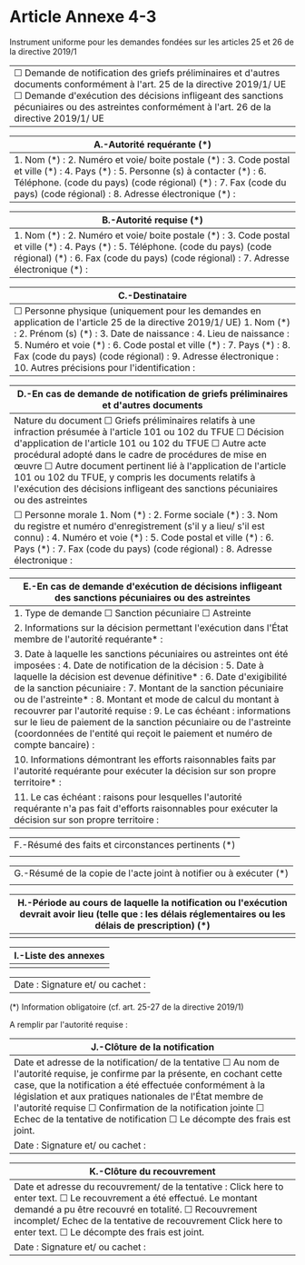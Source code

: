 # Article Annexe 4-3

Instrument uniforme pour les demandes fondées sur les articles 25 et 26 de la directive 2019/1

|  |
| --- |
|  ☐ Demande de notification des griefs préliminaires et d'autres documents conformément à l'art. 25 de la directive 2019/1/ UE ☐ Demande d'exécution des décisions infligeant des sanctions pécuniaires ou des astreintes conformément à l'art. 26 de la directive 2019/1/ UE |

|  A.-Autorité requérante (\*) |
| --- |
|  1. Nom (\*) : 2. Numéro et voie/ boite postale (\*) : 3. Code postal et ville (\*) : 4. Pays (\*) : 5. Personne (s) à contacter (\*) : 6. Téléphone. (code du pays) (code régional) (\*) : 7. Fax (code du pays) (code régional) : 8. Adresse électronique (\*) : |

|  B.-Autorité requise (\*) |
| --- |
|  1. Nom (\*) : 2. Numéro et voie/ boite postale (\*) : 3. Code postal et ville (\*) : 4. Pays (\*) : 5. Téléphone. (code du pays) (code régional) (\*) : 6. Fax (code du pays) (code régional) : 7. Adresse électronique (\*) : |

|  C.-Destinataire |
| --- |
|  ☐ Personne physique (uniquement pour les demandes en application de l'article 25 de la directive 2019/1/ UE) 1. Nom (\*) : 2. Prénom (s) (\*) : 3. Date de naissance : 4. Lieu de naissance : 5. Numéro et voie (\*) : 6. Code postal et ville (\*) : 7. Pays (\*) : 8. Fax (code du pays) (code régional) : 9. Adresse électronique : 10. Autres précisions pour l'identification : |

|  D.-En cas de demande de notification de griefs préliminaires et d'autres documents |
| --- |
|  Nature du document ☐ Griefs préliminaires relatifs à une infraction présumée à l'article 101 ou 102 du TFUE ☐ Décision d'application de l'article 101 ou 102 du TFUE ☐ Autre acte procédural adopté dans le cadre de procédures de mise en œuvre ☐ Autre document pertinent lié à l'application de l'article 101 ou 102 du TFUE, y compris les documents relatifs à l'exécution des décisions infligeant des sanctions pécuniaires ou des astreintes |
|  ☐ Personne morale 1. Nom (\*) : 2. Forme sociale (\*) : 3. Nom du registre et numéro d'enregistrement (s'il y a lieu/ s'il est connu) : 4. Numéro et voie (\*) : 5. Code postal et ville (\*) : 6. Pays (\*) : 7. Fax (code du pays) (code régional) : 8. Adresse électronique : |

|  E.-En cas de demande d'exécution de décisions infligeant des sanctions pécuniaires ou des astreintes |
| --- |
|  1. Type de demande ☐ Sanction pécuniaire ☐ Astreinte |
|  2. Informations sur la décision permettant l'exécution dans l'État membre de l'autorité requérante\* : |
|  3. Date à laquelle les sanctions pécuniaires ou astreintes ont été imposées : 4. Date de notification de la décision : 5. Date à laquelle la décision est devenue définitive\* : 6. Date d'exigibilité de la sanction pécuniaire : 7. Montant de la sanction pécuniaire ou de l'astreinte\* : 8. Montant et mode de calcul du montant à recouvrer par l'autorité requise : 9. Le cas échéant : informations sur le lieu de paiement de la sanction pécuniaire ou de l'astreinte (coordonnées de l'entité qui reçoit le paiement et numéro de compte bancaire) : |
|  10. Informations démontrant les efforts raisonnables faits par l'autorité requérante pour exécuter la décision sur son propre territoire\* : |
|  11. Le cas échéant : raisons pour lesquelles l'autorité requérante n'a pas fait d'efforts raisonnables pour exécuter la décision sur son propre territoire : |

|  |
| --- |
|  F.-Résumé des faits et circonstances pertinents (\*) |
|  |

|  |
| --- |
|  G.-Résumé de la copie de l'acte joint à notifier ou à exécuter (\*) |
|  |

|  H.-Période au cours de laquelle la notification ou l'exécution devrait avoir lieu (telle que : les délais réglementaires ou les délais de prescription) (\*) |
| --- |
|  |

|  I.-Liste des annexes |
| --- |
|  |

|  |
| --- |
|  Date : Signature et/ ou cachet : |

(\*) Information obligatoire (cf. art. 25-27 de la directive 2019/1)

A remplir par l'autorité requise :

|  J.-Clôture de la notification |
| --- |
|  Date et adresse de la notification/ de la tentative ☐ Au nom de l'autorité requise, je confirme par la présente, en cochant cette case, que la notification a été effectuée conformément à la législation et aux pratiques nationales de l'État membre de l'autorité requise ☐ Confirmation de la notification jointe ☐ Echec de la tentative de notification ☐ Le décompte des frais est joint. |
|  Date : Signature et/ ou cachet : |

|  K.-Clôture du recouvrement |
| --- |
|  Date et adresse du recouvrement/ de la tentative : Click here to enter text. ☐ Le recouvrement a été effectué. Le montant demandé a pu être recouvré en totalité. ☐ Recouvrement incomplet/ Echec de la tentative de recouvrement Click here to enter text. ☐ Le décompte des frais est joint. |
|  Date : Signature et/ ou cachet : |
